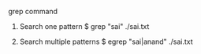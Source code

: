 
grep command


1. Search one pattern
$ grep "sai" ./sai.txt

2. Search multiple patterns
$ egrep "sai|anand" ./sai.txt